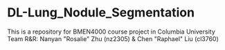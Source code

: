 # DL-Lung_Nodule_Segmentation
This is a repository for BMEN4000 course project in Columbia University
Team R&R: Nanyan "Rosalie" Zhu (nz2305) & Chen "Raphael" Liu (cl3760)
